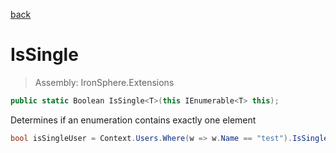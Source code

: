 ﻿

[back](/IronSphere.Extensions/types/EnumerableExtension)

# IsSingle

> Assembly: IronSphere.Extensions

```csharp
public static Boolean IsSingle<T>(this IEnumerable<T> this);
```

Determines if an enumeration contains exactly one element

```csharp
bool isSingleUser = Context.Users.Where(w => w.Name == "test").IsSingle();
``` 